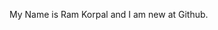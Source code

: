 My Name is Ram Korpal and I am new at Github.

<!---
RAMKORPAL/RAMKORPAL is a ✨ special ✨ repository because its `README.md` (this file) appears on your GitHub profile.
You can click the Preview link to take a look at your changes.
--->
